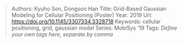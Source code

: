 > Authors: Kyuho Son, Dongsoo Han
> Title: Grid-Based Gaussian Modeling for Cellular Positioning (Poster)
> Year: 2019
> Url: https://doi.org/10.1145/3307334.3328718
> Keywords: cellular positioning, grid, gaussian model
> Series: MobiSys '19
> Tags: *Define your own tags here, separate by comma*